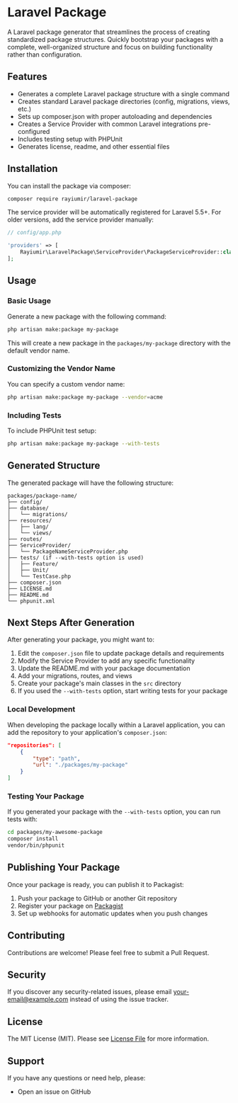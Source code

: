 # Laravel Package

A Laravel package generator that streamlines the process of creating standardized package structures. Quickly bootstrap your packages with a complete, well-organized structure and focus on building functionality rather than configuration.

## Features

- Generates a complete Laravel package structure with a single command
- Creates standard Laravel package directories (config, migrations, views, etc.)
- Sets up composer.json with proper autoloading and dependencies
- Creates a Service Provider with common Laravel integrations pre-configured
- Includes testing setup with PHPUnit
- Generates license, readme, and other essential files

## Installation

You can install the package via composer:

```bash
composer require rayiumir/laravel-package
```

The service provider will be automatically registered for Laravel 5.5+. For older versions, add the service provider manually:

```php
// config/app.php

'providers' => [
    Rayiumir\LaravelPackage\ServiceProvider\PackageServiceProvider::class,
];
```

## Usage

### Basic Usage

Generate a new package with the following command:

```bash
php artisan make:package my-package
```

This will create a new package in the `packages/my-package` directory with the default vendor name.

### Customizing the Vendor Name

You can specify a custom vendor name:

```bash
php artisan make:package my-package --vendor=acme
```

### Including Tests

To include PHPUnit test setup:

```bash
php artisan make:package my-package --with-tests
```

## Generated Structure

The generated package will have the following structure:

```
packages/package-name/
├── config/
├── database/
│   └── migrations/
├── resources/
│   ├── lang/
│   └── views/
├── routes/
├── ServiceProvider/
│   └── PackageNameServiceProvider.php
├── tests/ (if --with-tests option is used)
│   ├── Feature/
│   ├── Unit/
│   └── TestCase.php
├── composer.json
├── LICENSE.md
├── README.md
└── phpunit.xml
```

## Next Steps After Generation

After generating your package, you might want to:

1. Edit the `composer.json` file to update package details and requirements
2. Modify the Service Provider to add any specific functionality
3. Update the README.md with your package documentation
4. Add your migrations, routes, and views
5. Create your package's main classes in the `src` directory
6. If you used the `--with-tests` option, start writing tests for your package

### Local Development

When developing the package locally within a Laravel application, you can add the repository to your application's `composer.json`:

```json
"repositories": [
    {
        "type": "path",
        "url": "./packages/my-package"
    }
]
```

### Testing Your Package

If you generated your package with the `--with-tests` option, you can run tests with:

```bash
cd packages/my-awesome-package
composer install
vendor/bin/phpunit
```

## Publishing Your Package

Once your package is ready, you can publish it to Packagist:

1. Push your package to GitHub or another Git repository
2. Register your package on [Packagist](https://packagist.org/)
3. Set up webhooks for automatic updates when you push changes

## Contributing

Contributions are welcome! Please feel free to submit a Pull Request.

## Security

If you discover any security-related issues, please email your-email@example.com instead of using the issue tracker.

## License

The MIT License (MIT). Please see [License File](LICENSE.md) for more information.

## Support

If you have any questions or need help, please:

- Open an issue on GitHub
